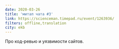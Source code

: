 ```yaml
---
date: 2020-03-26
title: 'митап чата #3'
link: https://scienceman.timepad.ru/event/1263936/
filters: offline,translation
city: ekb
---
```


Про код-ревью и уязвимости сайтов.
